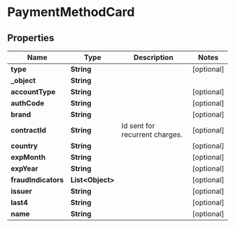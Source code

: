

# PaymentMethodCard


## Properties

| Name | Type | Description | Notes |
|------------ | ------------- | ------------- | -------------|
|**type** | **String** |  |  [optional] |
|**_object** | **String** |  |  |
|**accountType** | **String** |  |  [optional] |
|**authCode** | **String** |  |  [optional] |
|**brand** | **String** |  |  [optional] |
|**contractId** | **String** | Id sent for recurrent charges. |  [optional] |
|**country** | **String** |  |  [optional] |
|**expMonth** | **String** |  |  [optional] |
|**expYear** | **String** |  |  [optional] |
|**fraudIndicators** | **List&lt;Object&gt;** |  |  [optional] |
|**issuer** | **String** |  |  [optional] |
|**last4** | **String** |  |  [optional] |
|**name** | **String** |  |  [optional] |



